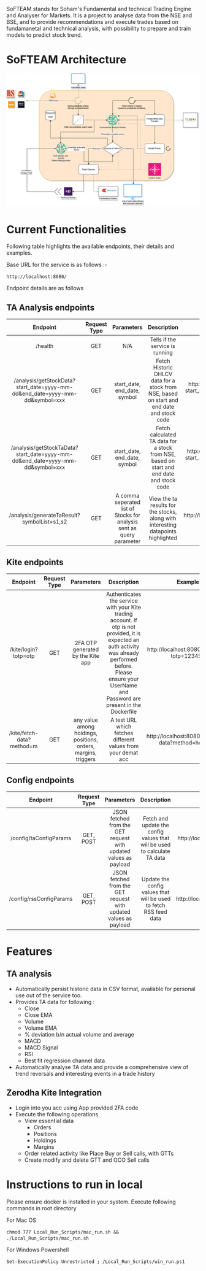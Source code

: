 SoFTEAM stands for Soham's Fundamental and technical Trading Engine and Analyser for Markets. It is a project to analyse data from the NSE and BSE, and to provide recommendations and execute trades based on fundamanetal and technical analysis, with possibility to prepare and train models to predict stock trend. 

# SoFTEAM Architecture

![SoFTEAM Architecture](./Random_Data_Dumps/softeam.png)

# Current  Functionalities

Following table highlights the available endpoints, their details and examples.

Base URL for the service is as follows :-

```
http://localhost:8080/
```
Endpoint details are as follows

## TA Analysis endpoints

| Endpoint  | Request Type | Parameters | Description | Example |
| :---: | :---: | :---: |    :----:   |   :----:|
| /health | GET | N/A  | Tells if the service is running       |  http://localhost:8080/health  |
| /analysis/getStockData?start_date=yyyy-mm-dd&end_date=yyyy-mm-dd&symbol=xxx | GET | start_date, end_date, symbol  | Fetch Historic OHLCV data for a stock from NSE, based on start and end date and stock code       |  http://localhost:8080/analysis/getStockData?start_date=2023-06-02&end_date=2024-01-01&symbol=ITC  |
| /analysis/getStockTaData?start_date=yyyy-mm-dd&end_date=yyyy-mm-dd&symbol=xxx | GET | start_date, end_date, symbol  | Fetch calculated TA data for a stock from NSE, based on start and end date and stock code       |  http://localhost:8080/analysis/getStocTaData?start_date=2023-06-02&end_date=2024-01-01&symbol=ITC  |
| /analysis/generateTaResult?symbolList=s1,s2 | GET | A comma seperated list of Stocks for analysis sent as query parameter | View the ta results for the stocks, along with interesting datapoints highlighted  |  http://localhost:8080/analysis/generateTaResult?symbolList=ITC,HCLTECH  |

## Kite endpoints

| Endpoint  | Request Type | Parameters | Description | Example |
| :---: | :---: | :---: |    :----:   |   :----:|
| /kite/login?totp=otp | GET | 2FA OTP generated by the Kite app | Authenticates the service with your Kite trading account. If otp is not provided, it is expected an auth activity was already performed before. Please ensure your UserName and Password are present in the Dockerfile |  http://localhost:8080/kite/login?totp=123456  |
| /kite/fetch-data?method=m | GET | any value among holdings, positions, orders, margins, triggers | A test URL which fetches different values from your demat acc |  http://localhost:8080/kite/fetch-data?method=holdings  |

## Config endpoints

| Endpoint  | Request Type | Parameters | Description | Example |
| :---: | :---: | :---: |    :----:   |   :----:|
| /config/taConfigParams | GET, POST | JSON fetched from the GET request with updated values as payload  | Fetch and update the config values that will be used to calculate TA data  |  http://localhost:8080/config/taConfigParams  |
| /config/rssConfigParams | GET, POST | JSON fetched from the GET request with updated values as payload | Update the config values that will be used to fetch RSS feed data  |  http://localhost:8080/config/rssConfigParams  |

# Features

## TA analysis

- Automatically persist historic data in CSV format, available for personal use out of the service too.
- Provides TA data for following :
    - Close
    - Close EMA
    - Volume
    - Volume EMA
    - % deviation b/n actual volume and average
    - MACD
    - MACD Signal
    - RSI
    - Best fit regression channel data
- Automatically analyse TA data and provide a comprehensive view of trend reversals and interesting events in a trade history

## Zerodha Kite Integration 
- Login into you acc using App provided 2FA code
- Execute the following operations
    - View essential data
        - Orders
        - Positions
        - Holdings
        - Margins
    - Order related activity like Place Buy or Sell calls, with GTTs
    - Create modify and delete GTT and OCO Sell calls


# Instructions to run in local

Please ensure docker is installed in your system. Execute following commands in root directory

For Mac OS
```
chmod 777 Local_Run_Scripts/mac_run.sh && ./Local_Run_Scripts/mac_run.sh
```
For Windows Powershell
```
Set-ExecutionPolicy Unrestricted ; /Local_Run_Scripts/win_run.ps1

```
